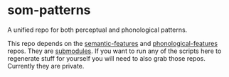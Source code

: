 # som-patterns
A unified repo for both perceptual and phonological patterns.

This repo depends on the [semantic-features](https://github.com/oliviaguest/semantic-features) and  [phonological-features](https://github.com/oliviaguest/phonological-features) repos. They are [submodules](https://git-scm.com/book/en/v2/Git-Tools-Submodules). 
If you want to run any of the scripts here to regenerate stuff for yourself you will need to also grab those repos. Currently they are private. 
